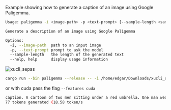 Example showing how to generate a caption of an image using Google Paligemma.

```bash
Usage: paligemma -i <image-path> -p <text-prompt> [--sample-length <sample-length>]

Generate a description of an image using Google Paligemma

Options:
  -i, --image-path  path to an input image
  -p, --text-prompt prompt to ask the model
  --sample-length   the length of the generated text
  --help, help      display usage information
```

![xucli_sepas](https://github.com/user-attachments/assets/388ea039-d024-4a19-8462-f658856043b9)

```bash
cargo run --bin paligemma --release -- -i /home/edgar/Downloads/xucli_sepas.png -p "caption" --sample-length 100
```
or with cuda pass the flag `--features cuda`

```bash
caption. A cartoon of two men sitting under a red umbrella. One man wears sunglasses and has a gray beard, while the other man wears a black jacket and has a bald head. The man in the purple hoodie is smiling and holding a pen. The man in the black jacket has his hand on his leg and is looking at the camera. A green tree is in the distance.
77 tokens generated (18.58 token/s
```
